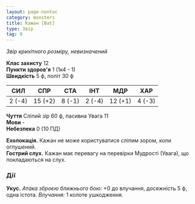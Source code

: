 ```yaml
---
layout: page-nontoc
category: monsters
title: Кажан [Bat]
type: Звір
tag: 0
---
```


_Звір крихітного розміру, невизначений_

**Клас захисту** 12    
**Пункти здоров'я** 1 (1к4 - 1)    
**Швидкість** 5 ф, політ 30 ф

| СИЛ    | СПР     | СТА    | ІНТ    | МДР     | ХАР    |
| ------ | ------- | ------ | ------ | ------- | ------ |
| 2 (-4) | 15 (+2) | 8 (-1) | 2 (-4) | 12 (+1) | 4 (-3) |

**Чуття** Сліпий зір 60 ф, пасивна Увага 11    
**Мови** -     
**Небезпека** 0 (10 ПД)

**Ехолокація.** Кажан не може користуватися сліпим зором, коли оглушений.    
**Гострий слух.** Кажан має перевагу на перевірки Мудрості (Увага), що покладаються на слух.

### Дії
**Укус.** _Атака зброєю ближнього бою:_ +0 до влучання, досяжність 5 ф, одна істота. _Влучання:_ 1 колоте ушкодження.
